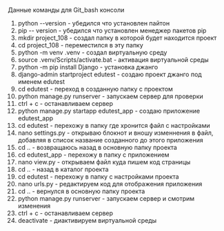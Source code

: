 Данные команды для Git_bash консоли

1) python --version - убедился что установлен пайтон
2) pip -- version - убедился что установлен менеджер пакетов pip
3) mkdir project_108 - создал папку в которой будет находится проект
4) cd project_108 - переместился в эту папку
5) python -m venv .venv - создал виртуальную среду
6) source .venv/Scripts/activate.bat - активация виртуальной среды
7) python -m pip install Django - установка джанго
8) django-admin startproject edutest - создаю проект джанго под именем edutest
9) cd edutest - переход в созданную папку с проектом
10) python manage.py runserver - запускаем сервер для проверки
11) ctrl + с  - останавливаем сервер
12) python manage.py startapp edutest_app - создаю приложение edutest_app
13) cd edutest - перехожу в папку где хронится файл с настройками
14) nano settings.py - открываю блокнот и вношу изменнения в файл, добавляя в список название созданного до этого приложения
15) cd .. - возвращаюсь назад в основную папку проекта
16) cd edutest_app  - перехожу в папку с приложением
17) nano view.py  - открываем файл куда пишем код страницы
18) cd .. - назад в каталог проекта
19) cd edutest - перехожу в папку с настройками проекта
20) nano urls.py  - редактируем код для отображения приложения
21) cd .. - вернулся в основную папку проекта
22) python manage.py runserver - запускаем сервер и смотрим изменения
23) ctrl + с - останавливаем сервер
24) deactivate - диактивируем виртуальной среды
